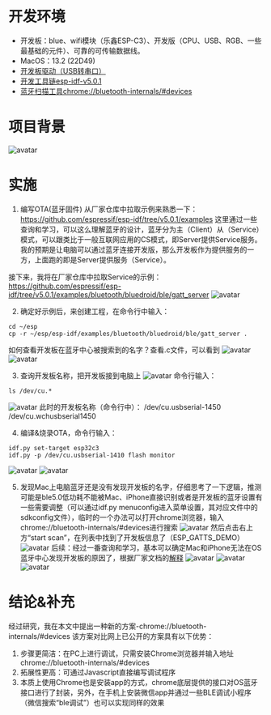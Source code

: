 # 开发环境

* 开发板：blue、wifi模块（乐鑫ESP-C3）、开发版（CPU、USB、RGB、一些最基础的元件）、可靠的可传输数据线。
* MacOS：13.2 (22D49)
* [开发板驱动（USB转串口）](https://www.wch.cn/downloads/CH34XSER_MAC_ZIP.html)
* [开发工具链esp-idf-v5.0.1](https://github.com/espressif/esp-idf/releases/tag/v5.0.1)
* [蓝牙扫描工具chrome://bluetooth-internals/#devices](chrome://bluetooth-internals/#devices)

# 项目背景

![avatar](https://github.com/BlessedChild/TimeTree/blob/main/sources/项目背景.png)

# 实施

1. 编写OTA(蓝牙固件)
从厂家仓库中拉取示例来熟悉一下：
https://github.com/espressif/esp-idf/tree/v5.0.1/examples
这里通过一些查询和学习，可以这么理解蓝牙的设计，蓝牙分为主（Client）从（Service）模式，可以跟类比于一般互联网应用的CS模式，即Server提供Service服务。
我的预期是让电脑可以通过蓝牙连接开发版，那么开发板作为提供服务的一方，上面跑的即是Server提供服务（Service）。

接下来，我将在厂家仓库中拉取Service的示例：
https://github.com/espressif/esp-idf/tree/v5.0.1/examples/bluetooth/bluedroid/ble/gatt_server
![avatar](https://github.com/BlessedChild/TimeTree/blob/main/sources/ble_gatt_server/%E7%A4%BA%E4%BE%8B.png)

2. 确定好示例后，来创建工程，在命令行中输入：
``` shell
cd ~/esp
cp -r ~/esp/esp-idf/examples/bluetooth/bluedroid/ble/gatt_server .
```
如何查看开发板在蓝牙中心被搜索到的名字？查看.c文件，可以看到
![avatar](https://github.com/BlessedChild/TimeTree/blob/main/sources/ble_gatt_server/c%E6%96%87%E4%BB%B6%E8%B7%AF%E5%BE%84.png)
![avatar](https://github.com/BlessedChild/TimeTree/blob/main/sources/ble_gatt_server/c%E6%96%87%E4%BB%B6.png)

3. 查询开发板名称，把开发板接到电脑上
![avatar](https://github.com/BlessedChild/TimeTree/blob/main/sources/ble_gatt_server/%E8%BF%9E%E6%8E%A5%E5%BC%80%E5%8F%91%E6%9D%BF.png)
命令行输入：
``` shell
ls /dev/cu.*
```
![avatar](https://github.com/BlessedChild/TimeTree/blob/main/sources/ble_gatt_server/%E6%9F%A5%E8%AF%A2%E5%BC%80%E5%8F%91%E6%9D%BF%E5%90%8D%E7%A7%B0.png)
此时的开发板名称（命令行中）：
/dev/cu.usbserial-1450
/dev/cu.wchusbserial1450

4. 编译&烧录OTA，命令行输入：
``` shell
idf.py set-target esp32c3
idf.py -p /dev/cu.usbserial-1410 flash monitor
```
![avatar](https://github.com/BlessedChild/TimeTree/blob/main/sources/ble_gatt_server/OTA%E7%BC%96%E8%AF%91%E4%B8%AD.png)
![avatar](https://github.com/BlessedChild/TimeTree/blob/main/sources/ble_gatt_server/OTA%E7%BC%96%E8%AF%91%E5%AE%8C%E6%88%90.png)

5. 发现Mac上电脑蓝牙还是没有发现开发板的名字，仔细思考了一下逻辑，推测可能是ble5.0低功耗不能被Mac、iPhone直接识别或者是开发板的蓝牙设置有一些需要调整（可以通过idf.py menuconfig进入菜单设置，其对应文件中的sdkconfig文件），临时的一个办法可以打开chrome浏览器，输入chrome://bluetooth-internals/#devices进行搜索
![avatar](https://github.com/BlessedChild/TimeTree/blob/main/sources/ble_gatt_server/bluetooth-internals.png)
然后点击右上方“start scan”，在列表中找到了开发板信息了（ESP_GATTS_DEMO）
![avatar](https://github.com/BlessedChild/TimeTree/blob/main/sources/ble_gatt_server/bluetooth-scan.png)
后续：经过一番查询和学习，基本可以确定Mac和iPhone无法在OS蓝牙中心发现开发板的原因了，根据厂家文档的[解释](https://docs.espressif.com/projects/espressif-esp-faq/zh_CN/latest/software-framework/ble-bt.html#bluetooth-le)
![avatar](https://github.com/BlessedChild/TimeTree/tree/main/sources/ble_gatt_server/macos-ble.png)
![avatar](https://github.com/BlessedChild/TimeTree/blob/main/sources/ble_gatt_server/macos-ble2.png)
![avatar](https://github.com/BlessedChild/TimeTree/tree/main/sources/ble_gatt_server/macos-ble3.png)

# 结论&补充

经过研究，我在本文中提出一种新的方案-chrome://bluetooth-internals/#devices
该方案对比网上已公开的方案具有以下优势：
1. 步骤更简洁：在PC上进行调试，只需安装Chrome浏览器并输入地址chrome://bluetooth-internals/#devices
2. 拓展性更高：可通过Javascript直接编写调试程序
3. 本质上使用Chrome也是安装app的方式，chrome底层提供的接口对OS蓝牙接口进行了封装，另外，在手机上安装微信app并通过一些BLE调试小程序（微信搜索“ble调试”）也可以实现同样的效果
